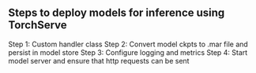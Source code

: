 ## Steps to deploy models for inference using TorchServe

Step 1: Custom handler class
Step 2: Convert model ckpts to .mar file and persist in model store
Step 3: Configure logging and metrics
Step 4: Start model server and ensure that http requests can be sent
